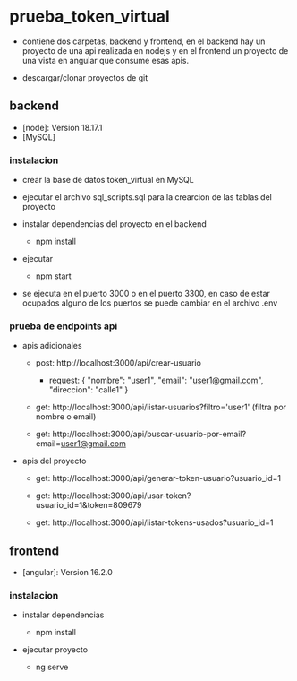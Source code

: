 # prueba_token_virtual
* contiene dos carpetas, backend y frontend, en el backend hay un proyecto de una api realizada en nodejs y en el frontend un proyecto de una vista en angular que consume esas apis.

* descargar/clonar proyectos de git

## backend
* [node]: Version 18.17.1
* [MySQL]

### instalacion
* crear la base de datos token_virtual en MySQL

* ejecutar el archivo sql_scripts.sql para la crearcion de las tablas del proyecto

* instalar dependencias del proyecto en el backend
  - npm install

* ejecutar
  - npm start

* se ejecuta en el puerto 3000 o en el puerto 3300, en caso de estar ocupados alguno de los puertos se puede cambiar en el archivo .env

### prueba de endpoints api
* apis adicionales
  - post: http://localhost:3000/api/crear-usuario
    - request: { "nombre": "user1", "email": "user1@gmail.com", "direccion": "calle1" }

  - get: http://localhost:3000/api/listar-usuarios?filtro='user1' (filtra por nombre o email)

  - get: http://localhost:3000/api/buscar-usuario-por-email?email=user1@gmail.com

* apis del proyecto
  - get: http://localhost:3000/api/generar-token-usuario?usuario_id=1

  - get: http://localhost:3000/api/usar-token?usuario_id=1&token=809679

  - get: http://localhost:3000/api/listar-tokens-usados?usuario_id=1

## frontend
* [angular]: Version 16.2.0

### instalacion
* instalar dependencias
  - npm install

* ejecutar proyecto
  - ng serve